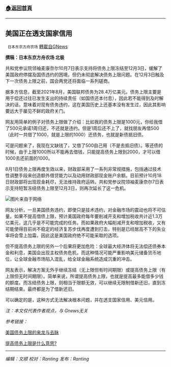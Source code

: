 ###  [:house:返回首頁](https://github.com/ourhimalayas/txt)
---


## 美国正在透支国家信用
` 日本东京方舟农场` [轉載自GNews](https://gnews.org/zh-hans/1587070/)

**撰稿：日本东京方舟农场 北极**

共和党参议院领袖麦康奈尔10月7日表示支持将债务上限冻结至12月3日，缓解了美国政府停摆及国债违约的困境，但仍未彻底解决债务上限问题。在12月3日触及下一次债务上限之前，国会两党还将面临一系列磋商。

据多方信息，截至2021年8月，美国联邦债务为28.4万亿美元。债务上限主要是用于偿还过往已发生支出的持续责任（如国债还本付息），因此若不能得到及时解决的话，意味着对现有债务违约，这在美国历史上还基本没有发生过，因此其影响要远大于屡见不鲜的政府关门。

网友用简单的例子对债务上限做了介绍：比如我的债务上限是1000元，你给我借了500元承诺1周归还，不还就是违约。但是1周后还不上了，就找朋友再借500（此时一共借了1000，就是上限的1000）还债务，也就是新债抵旧债。

可是问题来了，我现在又缺钱了，又借了500自己用（不是去抵旧债）。等还债的时候，由于上限1000所以不能再去借钱，只能提高债务上限到2000，才可以借1000去还前面的1000。

8月1日债务上限再度生效以来，财政部采用了一系列非常规措施，包括通过技术性调整手段来创造额外借贷能力以及动用财政部现金账户余额。目前预计10月18日财政部将出现现金耗尽，无法维持政府运转。共和党参议院领袖麦康奈尔7日表示支持短暂冻结债务上限至12月3日，则再次延长了这一危机。

![](https://assets.gnews.org/wp-content/uploads/2021/10/微信图片_20211011144402.png)图片来自于网络

网友分析，一旦美国债务违约，即使只是技术违约，对金融市场的震动也将不可估量。如果不提高借债上限，预计美国政府每年要削减开支和增加税收共计近1.3万亿美元，这几乎是不可能完成的任务。而如果政府大幅削减开支和增加税收，又有可能使得目前尚不稳定的经济复苏步伐再度遭到打击，特别是已经居高不下的失业率将会雪上加霜，因此这是美国政府绝不可能采取的选项。

但不提高债务上限的另外一个后果将更加危险：全球最大经济体将无法偿还债券本金和利息，美国会出现主权债务危机，而这种情况可能严重影响美元储备货币地位，让全球金融市场陷入混乱，给全球金融系统造成沉重的冲击。

网友表示，解决方案无外乎继续冻结（无上限但有时间期限）或提高债务上限（有上限但无时间期限）。简单来说，所谓提高债务上限，也就是提高最多能借多少钱的额度。而冻结债务上限，则相当于限额无效，可以继续无限制借新还旧，直到冻结期结束。最终都是为了借新还旧。

可以确定的是，这种方式无法解决根本问题，并在透支国家信用、美元信用。

*注：本文仅代表作者观点，与 Gnews无关*

*参考链接：*

[美国债务上限的来龙与去脉](https://research.cicc.com/frontend/recommend/detail?id=2372#top)

[提高债务上限是什么意思?](https://zhidao.baidu.com/question/302996840.html)

* * *

*编辑：文顺 校对：Ranting 发布：Ranting*
